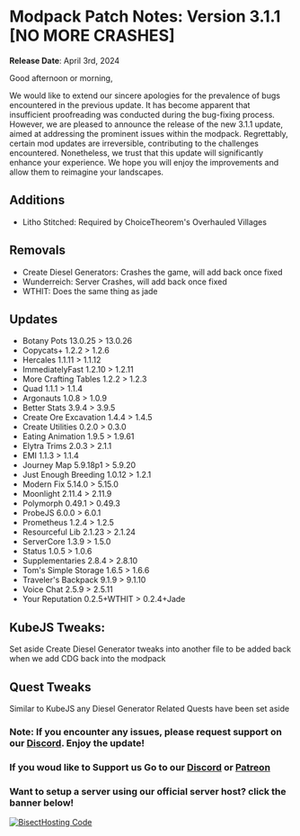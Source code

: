 # Modpack Patch Notes: Version 3.1.1 [NO MORE CRASHES]
**Release Date**: April 3rd, 2024

Good afternoon or morning,

We would like to extend our sincere apologies for the prevalence of bugs encountered in the previous update. It has become apparent that insufficient proofreading was conducted during the bug-fixing process. However, we are pleased to announce the release of the new 3.1.1 update, aimed at addressing the prominent issues within the modpack. Regrettably, certain mod updates are irreversible, contributing to the challenges encountered. Nonetheless, we trust that this update will significantly enhance your experience. We hope you will enjoy the improvements and allow them to reimagine your landscapes.

## Additions
- Litho Stitched: Required by ChoiceTheorem's Overhauled Villages

## Removals
- Create Diesel Generators: Crashes the game, will add back once fixed
- Wunderreich: Server Crashes, will add back once fixed
- WTHIT: Does the same thing as jade

## Updates
- Botany Pots 13.0.25 > 13.0.26
- Copycats+ 1.2.2 > 1.2.6
- Hercales 1.1.11 > 1.1.12
- ImmediatelyFast 1.2.10 > 1.2.11
- More Crafting Tables 1.2.2 > 1.2.3
- Quad 1.1.1 > 1.1.4
- Argonauts 1.0.8 > 1.0.9
- Better Stats 3.9.4 > 3.9.5
- Create Ore Excavation 1.4.4 > 1.4.5
- Create Utilities 0.2.0 > 0.3.0
- Eating Animation 1.9.5 > 1.9.61
- Elytra Trims 2.0.3 > 2.1.1
- EMI 1.1.3 > 1.1.4
- Journey Map 5.9.18p1 > 5.9.20
- Just Enough Breeding 1.0.12 > 1.2.1
- Modern Fix 5.14.0 > 5.15.0
- Moonlight 2.11.4 > 2.11.9 
- Polymorph 0.49.1 > 0.49.3
- ProbeJS 6.0.0 > 6.0.1
- Prometheus 1.2.4 > 1.2.5
- Resourceful Lib 2.1.23 > 2.1.24
- ServerCore 1.3.9 > 1.5.0
- Status 1.0.5 > 1.0.6
- Supplementaries 2.8.4 > 2.8.10
- Tom's Simple Storage 1.6.5 > 1.6.6
- Traveler's Backpack 9.1.9 > 9.1.10
- Voice Chat 2.5.9 > 2.5.11
- Your Reputation 0.2.5+WTHIT > 0.2.4+Jade

## KubeJS Tweaks:
Set aside Create Diesel Generator tweaks into another file to be added back when we add CDG back into the modpack

## Quest Tweaks
Similar to KubeJS any Diesel Generator Related Quests have been set aside


### Note: If you encounter any issues, please request support on our [Discord](https://discord.gg/quenZthXgy). Enjoy the update!
### If you woud like to Support us Go to our [Discord](https://discord.gg/quenZthXgy) or [Patreon](https://www.patreon.com/landscapes_reimagined)
### Want to setup a server using our official server host? click the banner below!
[![BisectHosting Code](https://raw.githubusercontent.com/M0nkeyPr0grammer/Landscapes-Reimagined/main/BH_Landscape_Reimagined.png)](https://bisecthosting.com/M0nkeyPr0grammer?r=modrinth+chanelog)